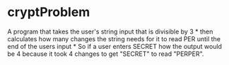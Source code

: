 # cryptProblem
A program that takes the user's string input that is divisible by 3  * then calculates how many changes the string needs for it to read PER until the end of the users input  * So if a user enters SECRET how the output would be 4 because it took 4 changes to get "SECRET" to read "PERPER".

